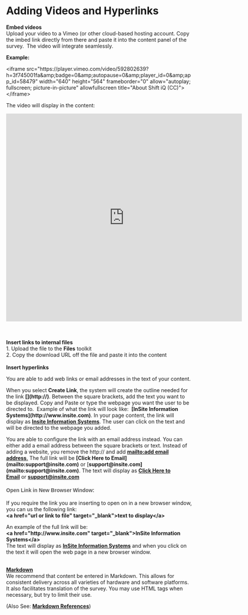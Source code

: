 # Adding Videos and Hyperlinks

<p><b>Embed videos</b><br>Upload your video to a Vimeo (or other cloud-based hosting account. Copy the imbed link directly from there and paste it into the content panel of the survey.&nbsp; The video will integrate seamlessly.</p>
<p><b>Example:</b>&nbsp;&nbsp;</p><p>&lt;iframe src="https://player.vimeo.com/video/592802639?h=3f745001fa&amp;amp;badge=0&amp;amp;autopause=0&amp;amp;player_id=0&amp;amp;app_id=58479" width="640" height="564" frameborder="0" allow="autoplay; fullscreen; picture-in-picture" allowfullscreen title="About Shift iQ (CC)"&gt;&lt;/iframe&gt;</p>
<p>The video will display in the content:</p>
<iframe src="https://player.vimeo.com/video/592802639?h=3f745001fa&amp;badge=0&amp;autopause=0&amp;player_id=0&amp;app_id=58479" width="640" height="564" frameborder="0" allow="autoplay; fullscreen; picture-in-picture" allowfullscreen="" title="About Shift iQ (CC)"></iframe>
<p><br><br><b>Insert links to internal files</b><br>1.	Upload the file to the <b>Files</b> toolkit<br>2.	Copy the download URL off the file and paste it into the content<br><br><b>Insert hyperlinks</b><br></p>
<p>You are able to add web links or email addresses in the text of your content.</p>
<p>When you select&nbsp;<span style="font-weight: 700;">Create Link</span>, the system will create the outline needed for the link&nbsp;<span style="font-weight: 700;">[](http://)</span>.&nbsp;Between the square brackets, add the text you want to be displayed. Copy and Paste or type the webpage you want the user to be directed to.&nbsp; Example of what the link will look like:&nbsp;&nbsp;<span style="font-weight: 700;">[InSite Information Systems](http://www.insite.com)</span>. In your page content, the link will display as&nbsp;<a href="http://www.insite.com/" target="_blank"><span style="font-weight: 700;">Insite Information Systems</span></a>. The&nbsp;user can click on the text and will be directed to the webpage you added.</p>
<p>You are able to configure the link with an email address instead. You can either add a email address between the square brackets or text. Instead of adding a website, you remove the http:// and add&nbsp;<a href="mailto:support@insite.com." target="_blank"><span style="font-weight: 700;">mailto:add email address</span>.</a>&nbsp;The full link will be&nbsp;<span style="font-weight: 700;">[Click Here to Email](mailto:support@insite.com)</span>&nbsp;or [<span style="font-weight: 700;">support@insite.com](mailto:support@insite.com)</span>. The text will display as&nbsp;<a href="mailto:support@insite.com" target="_blank"><span style="font-weight: 700;">Click Here to Email</span></a>&nbsp;or&nbsp;<a href="mailto:support@insite.com" target="_blank"><span style="font-weight: 700;">support@insite.com</span></a></p>
<h4 style="font-family: Calibri, &quot;Source Sans Pro&quot;, Helvetica, Arial; color: rgb(84, 84, 84);"><span style="color: inherit; font-family: inherit;">Open Link in New Browser Window:</span></h4>
<p>If you require the link you are inserting to open on in a new browser window, you can us the following link:<br><span style="font-weight: 700;">&lt;a href="url or link to file" target="_blank"&gt;text to display&lt;/a&gt;</span></p>
<p>An example of the full link will be:<br><span style="font-weight: 700;">&lt;a href="</span><span style="font-weight: 700;">http://www.insite.com</span><span style="font-weight: 700;">" target="_blank"&gt;InSite Information Systems</span><span style="font-weight: 700;">&lt;/a&gt;<br></span>The text will display as&nbsp;<a href="http://www.insite.com/" target="_blank" style="background-color: rgb(255, 255, 255);"><span style="font-weight: 700;">InSite Information Systems</span></a>&nbsp;and when you click on the text it will open the web page in a new browser window.</p>
<p><br><a href="/ui/help/portal/sites/edit-site-contents/markdown" target="_blank"><b>Markdown</b></a><br>We recommend that content be entered in Markdown. This allows for consistent delivery across all varieties of hardware and software platforms.&nbsp; It also facilitates translation of the survey. You may use HTML tags when necessary, but try to limit their use.</p>

(Also See:  <a href="/ui/help/portal/messages/authoring-messages/markdown-reference" target="_blank"><b>Markdown References</b></a>)
